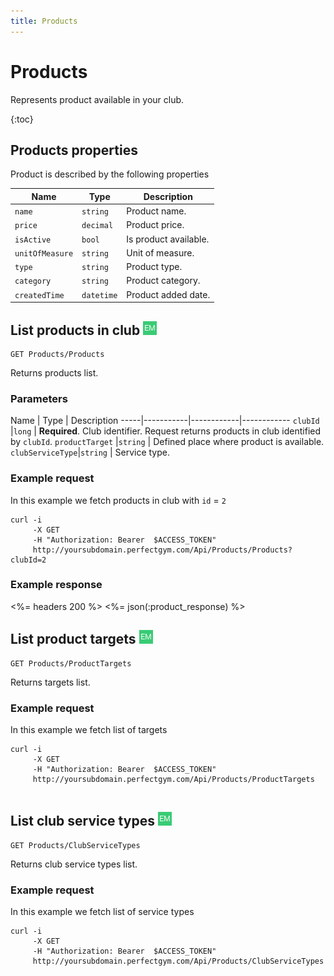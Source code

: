 ```yaml
---
title: Products
---
```


# Products

Represents product available in your club.

{:toc}


## Products properties

Product is described by the following properties

Name            | Type                        | Description
-----|----------|------------------------------------------
`name`          |`string`                     | Product name.
`price`         |`decimal`                    | Product price.
`isActive`		|`bool` 				      | Is product available.
`unitOfMeasure` |`string`                     | Unit of measure.
`type`          |`string`                     | Product type.
`category`      |`string`                     | Product category.
`createdTime`   |`datetime`                   | Product added date.





## List products in club ![alt text][EM] 

    GET Products/Products

Returns products list.


### Parameters

Name             | Type       | Description
-----|-----------|------------|------------
`clubId`         |`long`      | **Required**. Club identifier. Request returns products in club identified by `clubId`.
`productTarget`  |`string`    | Defined place where product is available.
`clubServiceType`|`string`    | Service type.



### Example request

In this example we fetch products in club with `id` = `2`

``` command-line
curl -i 
     -X GET 
     -H "Authorization: Bearer  $ACCESS_TOKEN"  
     http://yoursubdomain.perfectgym.com/Api/Products/Products?clubId=2       
```


### Example response

<%= headers 200 %>
<%= json(:product_response) %>


## List product targets ![alt text][EM] 

    GET Products/ProductTargets 

Returns targets list.


### Example request

In this example we fetch list of targets

``` command-line
curl -i 
     -X GET 
     -H "Authorization: Bearer  $ACCESS_TOKEN"  
     http://yoursubdomain.perfectgym.com/Api/Products/ProductTargets
        
```
## List club service types ![alt text][EM] 

    GET Products/ClubServiceTypes

Returns club service types list.


### Example request

In this example we fetch list of service types

``` command-line
curl -i 
     -X GET 
     -H "Authorization: Bearer  $ACCESS_TOKEN"  
     http://yoursubdomain.perfectgym.com/Api/Products/ClubServiceTypes
        
```


[PrepaidStatus]: /appendix/datatypes/prepaiddetails
[EM]: /assets/images/employee.png "Employee mode"
[UM]: /assets/images/user.png "User mode"
